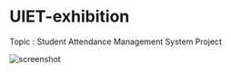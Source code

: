 # UIET-exhibition
 Topic : Student Attendance Management System Project

![screenshot](https://user-images.githubusercontent.com/12345678/abcdefg.png)